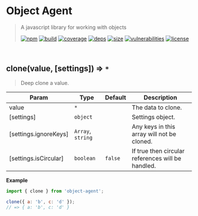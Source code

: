 # Object Agent

> A javascript library for working with objects
>
> [![npm][npm]][npm-url]
[![build][build]][build-url]
[![coverage][coverage]][coverage-url]
[![deps][deps]][deps-url]
[![size][size]][size-url]
[![vulnerabilities][vulnerabilities]][vulnerabilities-url]
[![license][license]][license-url]


<br><a name="clone"></a>

## clone(value, [settings]) ⇒ <code>\*</code>
> Deep clone a value.


| Param | Type | Default | Description |
| --- | --- | --- | --- |
| value | <code>\*</code> |  | The data to clone. |
| [settings] | <code>object</code> |  | Settings object. |
| [settings.ignoreKeys] | <code>Array</code>, <code>string</code> |  | Any keys in this array will not be cloned. |
| [settings.isCircular] | <code>boolean</code> | <code>false</code> | If true then circular references will be handled. |

**Example**  
``` javascript
import { clone } from 'object-agent';

clone({ a: 'b', c: 'd' });
// => { a: 'b', c: 'd' }
```

[npm]: https://img.shields.io/npm/v/object-agent.svg
[npm-url]: https://npmjs.com/package/object-agent
[build]: https://travis-ci.org/DarrenPaulWright/object-agent.svg?branch&#x3D;master
[build-url]: https://travis-ci.org/DarrenPaulWright/object-agent
[coverage]: https://coveralls.io/repos/github/DarrenPaulWright/object-agent/badge.svg?branch&#x3D;master
[coverage-url]: https://coveralls.io/github/DarrenPaulWright/object-agent?branch&#x3D;master
[deps]: https://david-dm.org/DarrenPaulWright/object-agent.svg
[deps-url]: https://david-dm.org/DarrenPaulWright/object-agent
[size]: https://packagephobia.now.sh/badge?p&#x3D;object-agent
[size-url]: https://packagephobia.now.sh/result?p&#x3D;object-agent
[vulnerabilities]: https://snyk.io/test/github/DarrenPaulWright/object-agent/badge.svg?targetFile&#x3D;package.json
[vulnerabilities-url]: https://snyk.io/test/github/DarrenPaulWright/object-agent?targetFile&#x3D;package.json
[license]: https://img.shields.io/github/license/DarrenPaulWright/object-agent.svg
[license-url]: https://npmjs.com/package/object-agent/LICENSE.md
